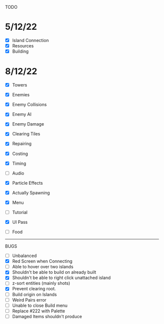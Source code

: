 TODO

5/12/22
===
* [x] Island Connection
* [x] Resources
* [x] Building

8/12/22
===

* [x] Towers
* [x] Enemies
* [x] Enemy Collisions

* [x] Enemy AI
* [x] Enemy Damage

* [x] Clearing Tiles
* [x] Repairing
* [x] Costing

* [x] Timing
* [ ] Audio
* [x] Particle Effects

* [x] Actually Spawning

* [x] Menu
* [ ] Tutorial
* [x] UI Pass

* [ ] Food

---

BUGS
* [ ] Unbalanced
* [x] Red Screen when Connecting
* [ ] Able to hover over two islands
* [x] Shouldn't be able to build on already built
* [x] Shouldn't be able to right click unattached island
* [ ] z-sort entities (mainly shots)
* [x] Prevent clearing root.
* [ ] Build origin on Islands
* [ ] Weird Pairs error
* [ ] Unable to close Build menu
* [ ] Replace #222 with Palette
* [ ] Damaged Items shouldn't produce